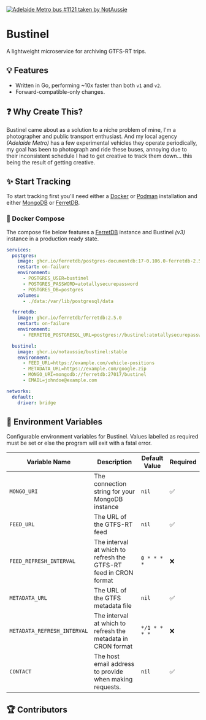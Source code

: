 [![Adelaide Metro bus #1121 taken by NotAussie](https://github.com/user-attachments/assets/093e6940-72eb-40f7-ac73-30b50a46e0bc)](https://github.com/notaussie)

# Bustinel

A lightweight microservice for archiving GTFS-RT trips.

## 💡 Features

- Written in Go, performing ~10x faster than both `v1` and `v2`.
- Forward-compatible-only changes.

## ❓ Why Create This?

Bustinel came about as a solution to a niche problem of mine, I'm a photographer and public transport enthusiast. And my local agency _(Adelaide Metro)_ has a few experimental vehicles they operate periodically, my goal has been to photograph and ride these buses, annoying due to their inconsistent schedule I had to get creative to track them down... this being the result of getting creative.

## ✨ Start Tracking

To start tracking first you'll need either a [Docker](https://docs.docker.com/) or [Podman](https://podman.io/) installation and either [MongoDB](https://www.mongodb.com/) or [FerretDB](https://ferretdb.com/).

### 🐋 Docker Compose

The compose file below features a [FerretDB](https://ferretdb.com/) instance and Bustinel _(v3)_ instance in a production ready state.

```yml
services:
  postgres:
    image: ghcr.io/ferretdb/postgres-documentdb:17-0.106.0-ferretdb-2.5.0
    restart: on-failure
    environment:
      - POSTGRES_USER=bustinel
      - POSTGRES_PASSWORD=atotallysecurepassword
      - POSTGRES_DB=postgres
    volumes:
      - ./data:/var/lib/postgresql/data

  ferretdb:
    image: ghcr.io/ferretdb/ferretdb:2.5.0
    restart: on-failure
    environment:
      - FERRETDB_POSTGRESQL_URL=postgres://bustinel:atotallysecurepassword@postgres:5432/postgres

  bustinel:
    image: ghcr.io/notaussie/bustinel:stable
    environment:
      - FEED_URL=https://example.com/vehicle-positions
      - METADATA_URL=https://example.com/google.zip
      - MONGO_URI=mongodb://ferretdb:27017/bustinel
      - EMAIL=johndoe@example.com

networks:
  default:
    driver: bridge
```

## 🔑 Environment Variables

Configurable environment variables for Bustinel. Values labelled as required must be set or else the program will exit with a fatal error.

| Variable Name               | Description                                                      | Default Value | Required |
| --------------------------- | ---------------------------------------------------------------- | ------------- | -------- |
| `MONGO_URI`                 | The connection string for your MongoDB instance                  | `nil`         | ✅       |
| `FEED_URL`                  | The URL of the GTFS-RT feed                                      | `nil`         | ✅       |
| `FEED_REFRESH_INTERVAL`     | The interval at which to refresh the GTFS-RT feed in CRON format | `0 * * * *`   | ❌       |
| `METADATA_URL`              | The URL of the GTFS metadata file                                | `nil`         | ✅       |
| `METADATA_REFRESH_INTERVAL` | The interval at which to refresh the metadata in CRON format     | `*/1 * * * *` | ❌       |
| `CONTACT`                   | The host email address to provide when making requests.          | `nil`         | ✅       |

## 🏆 Contributors

<!-- readme: collaborators,contributors -start -->
<!-- readme: collaborators,contributors -end -->

